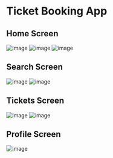 # Ticket Booking App

## Home Screen
![image](https://user-images.githubusercontent.com/94110628/221456836-5782e365-5203-4ab3-b7e1-9db02d6da27c.png) ![image](https://user-images.githubusercontent.com/94110628/221456878-10f1a5b2-f063-42f3-8fd7-b1c53a0cd046.png) ![image](https://user-images.githubusercontent.com/94110628/221456926-2f8edd6e-d790-448a-b42d-babd9c1685fe.png)

## Search Screen
![image](https://user-images.githubusercontent.com/94110628/221456971-2746891a-57cb-43ac-8a74-aab4eb7e26f3.png) ![image](https://user-images.githubusercontent.com/94110628/221456999-17bc6182-63fb-4a2a-8903-96d752e5ac8e.png)

## Tickets Screen
![image](https://user-images.githubusercontent.com/94110628/221457063-3f2d3dde-ae6e-4dbc-9aa7-813f1a349926.png) ![image](https://user-images.githubusercontent.com/94110628/221457097-1174acf7-300b-41f1-b6cb-c0a662255103.png)

## Profile Screen
![image](https://user-images.githubusercontent.com/94110628/221457141-e49e16ae-6099-42f1-be13-4e03e8e5db70.png)
